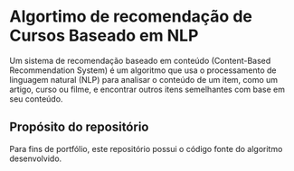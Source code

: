 # Algortimo de recomendação de Cursos Baseado em NLP

Um sistema de recomendação baseado em conteúdo (Content-Based Recommendation System) é um algoritmo que usa o processamento de linguagem natural (NLP) para analisar o conteúdo de um item, como um artigo, curso ou filme, e encontrar outros itens semelhantes com base em seu conteúdo.

## Propósito do repositório

Para fins de portfólio, este repositório possui o código fonte do algoritmo desenvolvido.